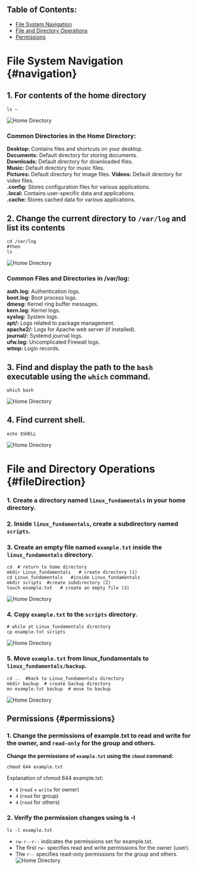 ## Table of Contents:

- [File System Navigation](#navigation)
- [File and Directory Operations](#fileDirection)
- [Permissions](#permissions)




# File System Navigation {#navigation} 

## 1. For contents of the home directory
```
ls ~
```
![Home Directory](/home-contents.png)
### Common Directories in the Home Directory:
**Desktop:** Contains files and shortcuts on your desktop. <br>
**Documents:** Default directory for storing documents. <br>
**Downloads:** Default directory for downloaded files. <br>
**Music:** Default directory for music files. <br>
**Pictures:** Default directory for image files.
**Videos:** Default directory for video files. <br>
**.config:** Stores configuration files for various applications. <br>
**.local:** Contains user-specific data and applications. <br>
**.cache:** Stores cached data for various applications.


## 2. Change the current directory to `/var/log` and list its contents 

```
cd /var/log
#then
ls
```
![Home Directory](/var-log-contents.png)
### Common Files and Directories in /var/log:
**auth.log:** Authentication logs. <br>
**boot.log:** Boot process logs.<br>
**dmesg:** Kernel ring buffer messages.<br>
**kern.log:** Kernel logs.<br>
**syslog:** System logs.<br>
**apt/:** Logs related to package management.<br>
**apache2/:** Logs for Apache web server (if installed).<br>
**journal/:** Systemd journal logs.<br>
**ufw.log:** Uncomplicated Firewall logs.<br>
**wtmp:** Login records.<br>

## 3. Find and display the path to the `bash` executable using the `which` command. 
```
which bash
```
![Home Directory](/which-bash.png)

## 4. Find current shell. 
```
echo $SHELL
```
![Home Directory](/current-shell.png)

# File and Directory Operations {#fileDirection}


### 1. Create a directory named `linux_fundamentals` in your home directory. 
### 2. Inside `linux_fundamentals`, create a subdirectory named `scripts`.
### 3. Create an empty file named `example.txt` inside the `linux_fundamentals` directory.

```
cd  # return to home directory
mkdir Linux_fundamentals   # create directory (1)
cd Linux_fundamentals   #inside Linux_fundamentals
mkdir scripts  #create subdirectory (2)
touch example.txt   # create an empty file (3)
```
![Home Directory](/create-directory-file.png)
### 4. Copy `example.txt` to the `scripts` directory.

```
# while at Linux_fundamentals directory
cp example.txt scripts
```
![Home Directory](/copy.png)

### 5. Move `example.txt` from linux_fundamentals to `linux_fundamentals/backup`.
```
cd ..  #back to Linux_fundamentals directory
mkdir backup  # create backup directory
mv example.txt backup  # move to backup
```
![Home Directory](/move.png)

## Permissions {#permissions}

### 1. Change the permissions of example.txt to read and write for the owner, and `read-only` for the group and others.

**Change the permissions of `example.txt` using the `chmod` command:**
```
chmod 644 example.txt
```
Explanation of chmod 644 example.txt:

* `6` (`read` + `write` for owner)
* `4` (`read` for group)
* `4` (`read` for others)


### 2. Verify the permission changes using ls -l
```
ls -l example.txt
```
* `rw-r--r--` indicates the permissions set for example.txt.
* The first `rw-` specifies read and write permissions for the owner (user).
* The `r--` specifies read-only permissions for the group and others.
![Home Directory](/permission.png)
